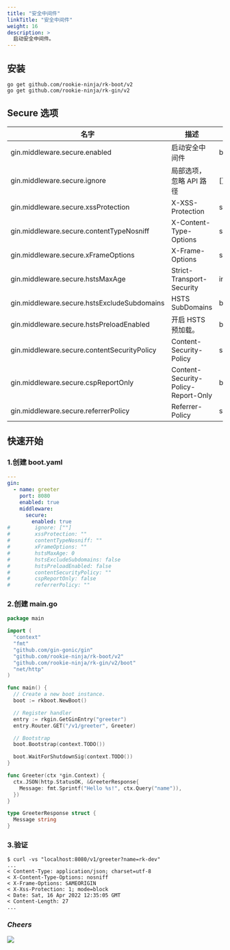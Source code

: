 ```yaml
---
title: "安全中间件"
linkTitle: "安全中间件"
weight: 16
description: >
  启动安全中间件。
---
```


## 安装
```shell script
go get github.com/rookie-ninja/rk-boot/v2
go get github.com/rookie-ninja/rk-gin/v2
```

## Secure 选项
| 名字                                          | 描述                                  | 类型       | 默认值             |
|---------------------------------------------|-------------------------------------|----------|-----------------|
| gin.middleware.secure.enabled               | 启动安全中间件                             | boolean  | false           |
| gin.middleware.secure.ignore                | 局部选项，忽略 API 路径                      | []string | []              |
| gin.middleware.secure.xssProtection         | X-XSS-Protection                    | string   | "1; mode=block" |
| gin.middleware.secure.contentTypeNosniff    | X-Content-Type-Options              | string   | nosniff         |
| gin.middleware.secure.xFrameOptions         | X-Frame-Options                     | string   | SAMEORIGIN      |
| gin.middleware.secure.hstsMaxAge            | Strict-Transport-Security           | int      | 0               |
| gin.middleware.secure.hstsExcludeSubdomains | HSTS SubDomains                     | bool     | false           |
| gin.middleware.secure.hstsPreloadEnabled    | 开启 HSTS 预加载。                        | bool     | false           |
| gin.middleware.secure.contentSecurityPolicy | Content-Security-Policy             | string   | ""              |
| gin.middleware.secure.cspReportOnly         | Content-Security-Policy-Report-Only | bool     | false           |
| gin.middleware.secure.referrerPolicy        | Referrer-Policy                     | string   | ""              |

## 快速开始
### 1.创建 boot.yaml
```yaml
---
gin:
  - name: greeter
    port: 8080
    enabled: true
    middleware:
      secure:
        enabled: true
#        ignore: [""]
#        xssProtection: ""
#        contentTypeNosniff: ""
#        xFrameOptions: ""
#        hstsMaxAge: 0
#        hstsExcludeSubdomains: false
#        hstsPreloadEnabled: false
#        contentSecurityPolicy: ""
#        cspReportOnly: false
#        referrerPolicy: ""

```

### 2.创建 main.go
```go
package main

import (
  "context"
  "fmt"
  "github.com/gin-gonic/gin"
  "github.com/rookie-ninja/rk-boot/v2"
  "github.com/rookie-ninja/rk-gin/v2/boot"
  "net/http"
)

func main() {
  // Create a new boot instance.
  boot := rkboot.NewBoot()

  // Register handler
  entry := rkgin.GetGinEntry("greeter")
  entry.Router.GET("/v1/greeter", Greeter)

  // Bootstrap
  boot.Bootstrap(context.TODO())

  boot.WaitForShutdownSig(context.TODO())
}

func Greeter(ctx *gin.Context) {
  ctx.JSON(http.StatusOK, &GreeterResponse{
    Message: fmt.Sprintf("Hello %s!", ctx.Query("name")),
  })
}

type GreeterResponse struct {
  Message string
}
```

### 3.验证
```shell script
$ curl -vs "localhost:8080/v1/greeter?name=rk-dev"
...
< Content-Type: application/json; charset=utf-8
< X-Content-Type-Options: nosniff
< X-Frame-Options: SAMEORIGIN
< X-Xss-Protection: 1; mode=block
< Date: Sat, 16 Apr 2022 12:35:05 GMT
< Content-Length: 27
...
```

### _**Cheers**_
![](/rk-boot/user-guide/cheers.png)